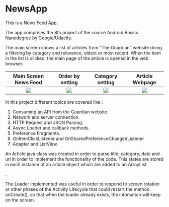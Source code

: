 # NewsApp
 
This is a News Feed App. 

The app comprises the 8th project of the course Android Basics Nanodegree by Google/Udacity. 

The main screen shows a list of articles from "The Guardian" website doing a filtering by category and relevance, oldest or most recent. When the item in the list is clicked, the main page of the article is opened in the web browser. 


 Main Screen News Feed     |      Order by setting     |     Category setting      |      Article Webpage      |
:-------------------------:|:-------------------------:|:-------------------------:|:-------------------------:|
![](https://cloud.githubusercontent.com/assets/23319417/23674684/58171698-033c-11e7-8277-052b851e45b4.png)  |  ![](https://cloud.githubusercontent.com/assets/23319417/23674683/5806769e-033c-11e7-8e42-6d694bd5d015.png) |  ![](https://cloud.githubusercontent.com/assets/23319417/23674682/5800974c-033c-11e7-8a3a-b6e7c30852a6.png) | ![](https://cloud.githubusercontent.com/assets/23319417/23674685/58177aac-033c-11e7-97fe-2e27510f1205.png) |

In this project different topics are covered like : 

1. Consuming an API from the Guardian website. 
2. Network and server connection.
3. HTTP Request and JSON Parsing.
4. Async Loader and callback methods.
5. Preference Fragments.
6. OnItemClickListener and OnSharedPreferenceChangedListener
7. Adapter and ListView. 

An Article java class was created in order to parse title, category, date and url in order to implement the functionality of the code. This states are stored in each instance of an article object which are added to an ArrayList<Article>. 

The Loader implemented was useful in order to respond to screen rotation or other phases of the Activity Lifecycle that could restart the method onCreate(), so that when the loader already exists, the infomation will keep on the screen. 

